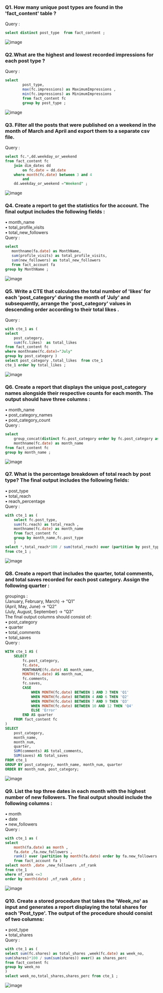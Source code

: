 ### Q1. How many unique post types are found in the 'fact_content' table ?
Query : 
```sql
select distinct post_type  from fact_content ;
```
![image](https://github.com/user-attachments/assets/56809f75-075a-4040-909c-25401c81a51c)

### Q2.What are the highest and lowest recorded impressions for each post type ? 
Query :
```sql
select 
		post_type,
        max(fc.impressions) as MaximumImpressions ,
        min(fc.impressions) as MinimumImpressions 
        from fact_content fc 
        group by post_type ;
```
![image](https://github.com/user-attachments/assets/5ba11804-8b86-44e1-bbc9-86065742ada3)

### Q3. Filter all the posts that were published on a weekend in the month of March and April and export them to a separate csv file.
Query :
```sql
select fc.*,dd.weekday_or_weekend
from fact_content fc
    join dim_dates dd
        on fc.date = dd.date 
	where month(fc.date) between 3 and 4 
	    and
	dd.weekday_or_weekend ="Weekend" ;
```
![image](https://github.com/user-attachments/assets/52eadd42-0611-425a-93e0-76fde528d0cf)


### Q4. Create a report to get the statistics for the account. The final output includes the following fields : 
• month_name  
• total_profile_visits  
• total_new_followers  
 Query :
 ```sql
select 
	monthname(fa.date) as MonthName,
	sum(profile_visits) as total_profile_visits,
    sum(new_followers) as total_new_followers 
    from fact_account fa 
group by MonthName ;
```
![image](https://github.com/user-attachments/assets/01627b7e-517e-41e0-88c8-6383fbada97d)

### Q5. Write a CTE that calculates the total number of 'likes’ for each 'post_category' during the month of 'July' and subsequently, arrange the 'post_category' values in descending order according to their total likes .
Query :
```sql
with cte_1 as (
select 
	post_category,
    sum(fc.likes)  as total_likes 
from fact_content fc 
where monthname(fc.date)="July"
group by post_category )
select post_category ,total_likes  from cte_1
cte_1 order by total_likes ;
```
![image](https://github.com/user-attachments/assets/a4e99383-0909-4fc7-90df-3d43674232e8)

### Q6. Create a report that displays the unique post_category names alongside their respective counts for each month. The output should have three columns :
• month_name   
• post_category_names   
• post_category_count  
Query :
```sql
select 
	group_concat(distinct fc.post_category order by fc.post_category asc separator "," ) as Categories,
    monthname(fc.date) as month_name
from fact_content fc 
group by month_name ;
```

![image](https://github.com/user-attachments/assets/999def14-26c0-44d1-bdfa-79b502f01cb0)

### Q7. What is the percentage breakdown of total reach by post type? The final output includes the following fields:
• post_type  
• total_reach  
• reach_percentage  
Query :
```sql
with cte_1 as (
	select fc.post_type,
	sum(fc.reach) as total_reach ,
	monthname(fc.date) as month_name
    from fact_content fc
    group by month_name,fc.post_type
    )
select *,total_reach*100 / sum(total_reach) over (partition by post_type) as reach_perc 
from cte_1 ;
```
![image](https://github.com/user-attachments/assets/576adbcc-b3cb-4dc1-b5fa-ddbc6af3bf9e)

### Q8. Create a report that includes the quarter, total comments, and total saves recorded for each post category. Assign the following quarter :
groupings :  
(January, February, March) → “Q1”  
(April, May, June) → “Q2”  
(July, August, September) → “Q3”  
The final output columns should consist of:  
• post_category  
• quarter  
• total_comments  
• total_saves  
Query :
```sql
WITH cte_1 AS (
    SELECT
        fc.post_category,
        fc.date,
        MONTHNAME(fc.date) AS month_name,
        MONTH(fc.date) AS month_num,  
        fc.comments,
        fc.saves,
        CASE  
            WHEN MONTH(fc.date) BETWEEN 1 AND 3 THEN 'Q1'
            WHEN MONTH(fc.date) BETWEEN 4 AND 6 THEN 'Q2'
            WHEN MONTH(fc.date) BETWEEN 7 AND 9 THEN 'Q3'
            WHEN MONTH(fc.date) BETWEEN 10 AND 12 THEN 'Q4'
            ELSE 'Error'
        END AS quarter
    FROM fact_content fc
)
SELECT 
    post_category,
    month_name, 
    month_num,  
    quarter,
    SUM(comments) AS total_comments, 
    SUM(saves) AS total_saves
FROM cte_1
GROUP BY post_category, month_name, month_num, quarter
ORDER BY month_num, post_category;
```
![image](https://github.com/user-attachments/assets/066286f7-af46-4999-900f-49adb78c1625)


### Q9. List the top three dates in each month with the highest number of new followers. The final output should include the following columns :
• month  
• date  
• new_followers  
Query :  
```sql
with cte_1 as (
select 
	month(fa.date) as month ,
    fa.date ,fa.new_followers ,
	rank() over (partition by month(fa.date) order by fa.new_followers desc) as nf_rank
    from fact_account fa )
select month ,date ,new_followers ,nf_rank 
from cte_1
where nf_rank <=3
order by month(date) ,nf_rank ,date ;
```
![image](https://github.com/user-attachments/assets/a5b51346-66a6-4eac-b427-753b547b5626)

### Q10. Create a stored procedure that takes the 'Week_no' as input and generates a report displaying the total shares for each 'Post_type'. The output of the procedure should consist of two columns:
• post_type  
• total_shares  
Query :
```sql
with cte_1 as ( 
select sum(fc.shares) as total_shares ,week(fc.date) as week_no,
sum(shares)*100 / sum(sum(shares)) over() as shares_perc 
from fact_content fc 
group by week_no 
)
select week_no,total_shares,shares_perc from cte_1 ;
```
![image](https://github.com/user-attachments/assets/abf146f1-8d27-468b-8177-6cbf2ecf666a)

